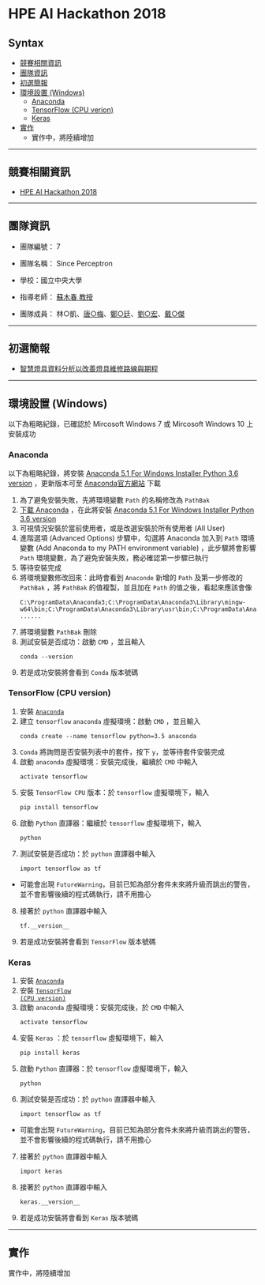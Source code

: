 <h1>HPE AI Hackathon 2018</h1>

<h2>Syntax</h2>

* [競賽相關資訊](#hackathon_info)
* [團隊資訊](#team_info)
* [初選簡報](#first_selection_slides)
* [環境設置 (Windows)](#environment)
  * [Anaconda](#anaconda)
  * [TensorFlow (CPU verion)](#tensorflow_cpu)
  * [Keras](#keras)
* [實作](#implement)
  * 實作中，將陸續增加

* * *

<h2 id="hackathon_info">競賽相關資訊</h2>

* [HPE AI Hackathon 2018][hpe_ai_hackathon]

  [hpe_ai_hackathon]: http://www.hpe.accessus.biz/2018_HPE_AI_IoT/index.html

* * *

<h2 id="team_info">團隊資訊</h2>

* 團隊編號： 7
* 團隊名稱： Since Perceptron
* 學校：國立中央大學
* 指導老師： [蘇木春 教授][cilab]
* 團隊成員： 林○凱、[唐○梅][2]、[鄭○廷][3]、[劉○宏][4]、[戴○傑][5]

  [cilab]: http://cilab.csie.ncu.edu.tw
  [2]: https://github.com/candy0530
  [3]: https://github.com/timmycheng1221
  [4]: https://github.com/koikoi1282
  [5]: https://github.com/aragorn1025

* * *

<h2 id="first_selection_slides">初選簡報</h2>

* [智慧燈具資料分析以改善燈具維修路線與期程][first_slides]

  [first_slides]: https://github.com/aragorn1025/HPE-Hackathon-2018-Since-Perceptron/raw/master/slides/Hackathon-v2.3.pptx

* * *

<h2 id="environment">環境設置 (Windows)</h2>

以下為粗略紀錄，已確認於 Mircosoft Windows 7 或 Mircosoft Windows 10 上安裝成功

<h3 id="anaconda">Anaconda</h3>

以下為粗略紀錄，將安裝 [Anaconda 5.1 For Windows Installer Python 3.6 version][anaconda_5_1_python_3_6] ，更新版本可至 [Anaconda官方網站][anaconda_download] 下載

1. 為了避免安裝失敗，先將環境變數 <code>Path</code> 的名稱修改為 <code>PathBak</code>
2. [下載 Anaconda][anaconda_download] ，在此將安裝 [Anaconda 5.1 For Windows Installer Python 3.6 version][anaconda_5_1_python_3_6]
3. 可視情況安裝於當前使用者，或是改選安裝於所有使用者 (All User)
4. 進階選項 (Advanced Options) 步驟中，勾選將 Anaconda 加入到 <code>Path</code> 環境變數 (Add Anaconda to my PATH environment variable) ，此步驟將會影響 <code>Path</code> 環境變數，為了避免安裝失敗，務必確認第一步驟已執行
5. 等待安裝完成
6. 將環境變數修改回來：此時會看到 <code>Anaconde</code> 新增的 <code>Path</code> 及第一步修改的 <code>PathBak</code> ，將 <code>PathBak</code> 的值複製，並且加在 <code>Path</code> 的值之後，看起來應該會像
   <pre><code>C:\ProgramData\Anaconda3;C:\ProgramData\Anaconda3\Library\mingw-w64\bin;C:\ProgramData\Anaconda3\Library\usr\bin;C:\ProgramData\Anaconda3\Library\bin;C:\ProgramData\Anaconda3\Scripts; ......</code></pre>
7. 將環境變數 <code>PathBak</code> 刪除
8. 測試安裝是否成功：啟動 <code>CMD</code> ，並且輸入
   <pre><code>conda --version</code></pre>
9. 若是成功安裝將會看到 <code>Conda</code> 版本號碼

  [anaconda_download]: https://www.anaconda.com/download/
  [anaconda_5_1_python_3_6]: https://repo.continuum.io/archive/Anaconda3-5.1.0-Windows-x86_64.exe

<h3 id="tensorflow_cpu">TensorFlow (CPU version)</h3>

1. 安裝 [<code>Anaconda</code>][readme_anaconda]
2. 建立 <code>tensorflow</code> <code>anaconda</code> 虛擬環境：啟動 <code>CMD</code> ，並且輸入
   <pre><code>conda create --name tensorflow python=3.5 anaconda</code></pre>
3. <code>Conda</code> 將詢問是否安裝列表中的套件，按下 <code>y</code>，並等待套件安裝完成
4. 啟動 <code>anaconda</code> 虛擬環境：安裝完成後，繼續於 <code>CMD</code> 中輸入
   <pre><code>activate tensorflow</code></pre>
5. 安裝 <code>TensorFlow CPU</code> 版本：於 <code>tensorflow</code> 虛擬環境下，輸入
   <pre><code>pip install tensorflow</code></pre>
6. 啟動 <code>Python</code> 直譯器：繼續於 <code>tensorflow</code> 虛擬環境下，輸入
   <pre><code>python</code></pre>
7. 測試安裝是否成功：於 <code>python</code> 直譯器中輸入
   <pre><code>import tensorflow as tf</code></pre>
  * 可能會出現 <code>FutureWarning</code>，目前已知為部分套件未來將升級而跳出的警告，並不會影響後續的程式碼執行，請不用擔心
8. 接著於 <code>python</code> 直譯器中輸入
   <pre><code>tf.__version__</code></pre>
9. 若是成功安裝將會看到 <code>TensorFlow</code> 版本號碼

<h3 id="keras">Keras</h3>

1. 安裝 [<code>Anaconda</code>][readme_anaconda]
2. 安裝 [<code>TensorFlow (CPU version)</code>][readme_tensorflow_cpu]
3. 啟動 <code>anaconda</code> 虛擬環境：安裝完成後，於 <code>CMD</code> 中輸入
   <pre><code>activate tensorflow</code></pre>
4. 安裝 <code>Keras</code> ：於 <code>tensorflow</code> 虛擬環境下，輸入
   <pre><code>pip install keras</code></pre>
5. 啟動 <code>Python</code> 直譯器：於 <code>tensorflow</code> 虛擬環境下，輸入
   <pre><code>python</code></pre>
6. 測試安裝是否成功：於 <code>python</code> 直譯器中輸入
   <pre><code>import tensorflow as tf</code></pre>
  * 可能會出現 <code>FutureWarning</code>，目前已知為部分套件未來將升級而跳出的警告，並不會影響後續的程式碼執行，請不用擔心
7. 接著於 <code>python</code> 直譯器中輸入
   <pre><code>import keras</code></pre>
8. 接著於 <code>python</code> 直譯器中輸入
   <pre><code>keras.__version__</code></pre>
9. 若是成功安裝將會看到 <code>Keras</code> 版本號碼

[readme_anaconda]: https://github.com/aragorn1025/HPE-Hackathon-2018-Since-Perceptron/blob/master/README.md#anaconda
[readme_tensorflow_cpu]: https://github.com/aragorn1025/HPE-Hackathon-2018-Since-Perceptron/blob/master/README.md#tensorflow_cpu

* * *

<h2 id="implement">實作</h2>

實作中，將陸續增加
